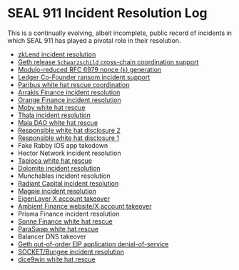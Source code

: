 # SEAL 911 Incident Resolution Log

This is a continually evolving, albeit incomplete, public record of incidents in which SEAL 911 has played a pivotal role in their resolution.

- [zkLend incident resolution](https://drive.google.com/file/d/10i1dh_J89tPPw7KRcmFIVM6iNrJZAyfi/view)
- [Geth release `Schwarzschild` cross-chain coordination support](https://github.com/ethereum/go-ethereum/releases/tag/v1.14.13)
- [Modulo-reduced RFC 6979 nonce (`k`) generation](https://blog.electisec.tech/blogs/2025-01-14-from-failing-test-to-calling-911)
- [Ledger Co-Founder ransom incident support](https://en.thebigwhale.io/article-en/nicolas-bacca-we-have-invented-a-unique-organisational-model-for-intervening-in-cryptocurrency-ransomware)
- [Paribus white hat rescue coordination](https://bitfinding.com/blog/paribus-hack-interception)
- [Arrakis Finance incident resolution](https://x.com/ArrakisFinance/status/1880008260507390121)
- [Orange Finance incident resolution](https://mirror.xyz/0x6FA2aF9a4d6fFe654361F713780963C10412e7c3/gN17YMrLhKKg9YT9a391U74pWr9IhqBUDWUqDyDamjE)
- [Moby white hat rescue](https://medium.com/moby-trade/moby-post-mortem-report-growth-plan-504ad5b0dd35)
- [Thala incident resolution](https://x.com/ThalaLabs/status/1857703541089120541)
- [Maia DAO white hat rescue](https://medium.com/@maiaDAO/post-mortem-sept-2024-05346c69b756)
- [Responsible white hat disclosure 2](https://x.com/hoshiyari420/status/1770819387433377940)
- [Responsible white hat disclosure 1](https://x.com/paladin_marco/status/1717482516578193661)
- Fake Rabby iOS app takedown
- Hector Network incident resolution
- [Tapioca white hat rescue](https://x.com/twMattt/status/1847349557266698321)
- [Dolomite incident resolution](https://x.com/Dolomite_io/status/1773845963058352444)
- Munchables incident resolution
- [Radiant Capital incident resolution](https://x.com/RDNTCapital/status/1847121278974480779)
- [Magpie incident resolution](https://medium.com/@Magpieprotocol/magpie-protocol-smart-contract-vulnerability-post-mortem-f6400db0a25e)
- [EigenLayer X account takeover](https://x.com/eigen_labs/status/1847446321784881239)
- [Ambient Finance website/X account takeover](https://x.com/ambient_finance/status/1846895776116379747)
- Prisma Finance incident resolution
- [Sonne Finance white hat rescue](https://medium.com/@SonneFinance/post-mortem-sonne-finance-exploit-12f3daa82b06)
- [ParaSwap white hat rescue](https://paraswap.medium.com/post-mortem-augustus-v6-vulnerability-of-march-20th-2024-5df663a4bf01)
- Balancer DNS takeover
- [Geth out-of-order EIP application denial-of-service](https://iosiro.com/blog/geth-out-of-order-eip-application-denial-of-service)
- [SOCKET/Bungee incident resolution](https://x.com/SOCKETProtocol/status/1749734794320363802)
- [dice9win white hat rescue](https://www.dlnews.com/articles/defi/seal-911-team-stops-dice9win-exploit-mid-hack)
